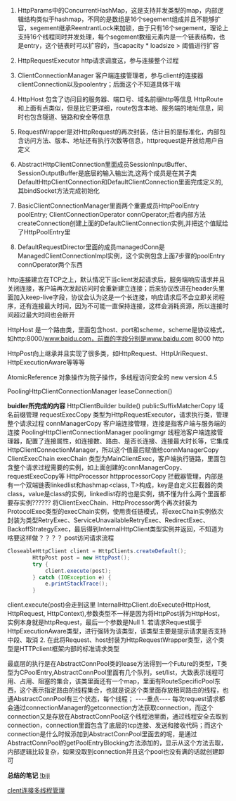 1. HttpParams中的ConcurrentHashMap，这是支持并发类型的map，内部逻辑结构类似于hashmap，不同的是数组是16个segement组成并且不能够扩容，segement继承ReentrantLock来加锁，由于只有16个segement，理论上支持16个线程同时并发处理，每个segement数组元素内是一个链表结构，也是entry，这个链表时可以扩容的，当capacity * loadsize > 阈值进行扩容

2. HttpRequestExecutor  http请求调度这，参与连接整个过程

3. ClientConnectionManager 客户端连接管理者，参与client的连接器clientConnection以及poolentry；后面这个不知道具体干啥

4. HttpHost 包含了访问目的服务器、端口号、域名前缀http等信息
   HttpRoute 和上面有点类似，但是比它更详细，route包含本地、服务端的地址信息，同时也包含隧道、链路和安全等信息


5. RequestWrapper是对HttpRequest的再次封装，估计目的是标准化，内部包含访问方法、版本、地址还有执行次数等信息，httprequest是开放给用户自定义

6. AbstractHttpClientConnection里面成员SessionInputBuffer、SessionOutputBuffer是底层的输入输出流,这两个成员是在其子类DefaultHttpClientConnection和DefaultClientConnection里面完成定义的,其bindSocket方法完成初始化

7. BasicClientConnectionManager里面两个重要成员HttpPoolEntry poolEntry; ClientConnectionOperator connOperator;后者内部方法createConnection创建上面的DefaultClientConnection实例,并把这个值赋给了HttpPoolEntry里

8. DefaultRequestDirector里面的成员managedConn是ManagedClientConnectionImpl实例，这个实例包含上面7步骤的poolEntry connOperator两个东西

http连接建立在TCP之上，默认情况下当client发起请求后，服务端响应请求并且关闭连接，客户端再次发起访问时会重新建立连接；后来协议改进在header头里面加入keep-live字段，协议会认为这是一个长连接，响应请求后不会立即关闭程序，还有连接最大时间，因为不可能一直保持连接，这样会消耗资源，所以连接时间超过最大时间也会断开

HttpHost 是一个路由类，里面包含host、port和scheme，scheme是协议格式，如http:8000/www.baidu.com，前面的字段分别是www.baidu.com  8000  http

HttpPost向上继承并且实现了很多类，如HttpRequest、HttpUriRequest、HttpExecutionAware等等等

AtomicReference<T> 对象操作为院子操作，多线程访问安全的
new version 4.5


PoolingHttpClientConnectionManager  leaseConnection()

__buidler所完成的内容__
HttpClientBuilder
	builde() 
		publicSuffixMatcherCopy 域名前缀管理
		requestExecCopy		类型为HttpRequestExecutor，请求执行类，管理整个请求过程
		connManagerCopy		客户端连接管理，连接是指客户端与服务端的连接
		PoolingHttpClientConnectionManager poolingmgr		线程池客户端连接管理器，配置了连接属性，如连接数、路由、是否长连接、连接最大时长等，它集成HttpClientConnectionManager，所以这个值最后赋值给connManagerCopy
		ClientExecChain execChain	类型为MainClientExec，客户端执行链路，里面包含整个请求过程需要的实例，如上面创建的connManagerCopy、requestExecCopy等
		HttpProcessor httpprocessorCopy	拦截器管理，内部是有一个双端链表linkedlist和hashmap<class, T>构成，key是自定义拦截器的类class，value是class的实例，linkedlist存的也是实例，搞不懂为什么两个里面都要存实例??????
		将ClientExecChain、HttpProcessor两个再次封装为ProtocolExec类型的execChain实例，使用责任链模式，将execChain实例依次封装为类型RetryExec、ServiceUnavailableRetryExec、RedirectExec、BackoffStrategyExec，最后得到InternalHttpClient类型实例并返回，不知道为啥要这样做？？？？
post访问请求流程
```java
CloseableHttpClient client = HttpClients.createDefault();
        HttpPost post = new HttpPost();
        try {
            client.execute(post);
        } catch (IOException e) {
            e.printStackTrace();
        }
```

client.execute(post)会走到这里 InternalHttpClient.doExecute(HttpHost, HttpRequest, HttpContext),参数类型不一样是因为将HttpPost拆为HttpHost，实例本身就是httpRequest，最后一个参数是Null
	1. 若请求Request属于HttpExecutionAware类型，进行强转为该类型，该类型主要是提示请求是否支持中段、取消
	2. 在此将Request、host封装为HttpRequestWrapper类型，这个类型是HTTPclient框架内部的标准请求类型


最底层的执行是在AbstractConnPool类的lease方法得到一个Future<T>的类型，T类型为CPoolEntry,AbstractConnPool里面有几个队列，set/list，大致表示线程可用、占用、阻塞的集合，该类里面还有一个map，里面有RouteSpecificPool东西，这个表示指定路由的线程集合，也就是说这个类里面存放相同路由的线程，也通AbstractConnPool有三个状态，每个线程；
----重点----  每次request请求都会通过connectionManager的getconnection方法获取connection，而这个connection又是存放在AbstractConnPool这个线程池里面，通过线程安全去取到connection，connection里面包含了底层的tcp连接、发送和接收代码；而这个connection是什么时候添加到AbstractConnPool里面去的呢，是通过AbstractConnPool的getPoolEntryBlocking方法添加的，显示从这个方法去取，内部逻辑比较复杂，如果没取到connection并且这个pool也没有满的话就创建即可

__总结的笔记__
[!biji](biji.jpeg)

[clent连接多线程管理][1]

[1]:https://segmentfault.com/a/1190000012009507
